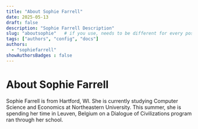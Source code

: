 ```yaml
---
title: "About Sophie Farrell"
date: 2025-05-13
draft: false
description: "Sophie Farrell Description"
slug: "aboutsophie"   # if you use, needs to be different for every post
tags: ["authors", "config", "docs"]
authors:
  - "sophiefarrell"
showAuthorsBadges : false
---
```


# About Sophie Farrell

Sophie Farrell is from Hartford, WI. She is currently studying Computer Science and Economics at Northeastern University. This summer, she is spending her time in Leuven, Belgium on a Dialogue of Civilizations program ran through her school. 
